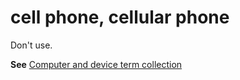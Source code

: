 # cell phone, cellular phone

Don't use. 

**See** [Computer and device term collection](/style-guide/a-z-word-list-term-collections/term-collections/computer-device-terms)
